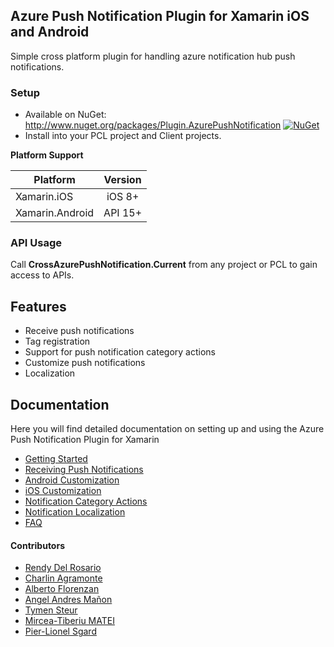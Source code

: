 ## Azure Push Notification Plugin for Xamarin iOS and Android
Simple cross platform plugin for handling azure notification hub push notifications.

### Setup
* Available on NuGet: http://www.nuget.org/packages/Plugin.AzurePushNotification [![NuGet](https://img.shields.io/nuget/v/Plugin.AzurePushNotification.svg?label=NuGet)](https://www.nuget.org/packages/Plugin.AzurePushNotification/)
* Install into your PCL project and Client projects.

**Platform Support**

|Platform|Version|
| ------------------- | :------------------: |
|Xamarin.iOS|iOS 8+|
|Xamarin.Android|API 15+|

### API Usage

Call **CrossAzurePushNotification.Current** from any project or PCL to gain access to APIs.

## Features

- Receive push notifications
- Tag registration
- Support for push notification category actions
- Customize push notifications
- Localization


## Documentation

Here you will find detailed documentation on setting up and using the Azure Push Notification Plugin for Xamarin

* [Getting Started](docs/GettingStarted.md)
* [Receiving Push Notifications](docs/ReceivingNotifications.md)
* [Android Customization](docs/AndroidCustomization.md)
* [iOS Customization](docs/iOSCustomization.md)
* [Notification Category Actions](docs/NotificationActions.md)
* [Notification Localization](docs/LocalizedPushNotifications.md)
* [FAQ](docs/FAQ.md)

#### Contributors

* [Rendy Del Rosario](https://github.com/rdelrosario)
* [Charlin Agramonte](https://github.com/char0394)
* [Alberto Florenzan](https://github.com/aflorenzan)
* [Angel Andres Mañon](https://github.com/AngelAndresM)
* [Tymen Steur](https://github.com/TymenSteur)
* [Mircea-Tiberiu MATEI](https://github.com/matei-tm)
* [Pier-Lionel Sgard](https://github.com/plsgard)

